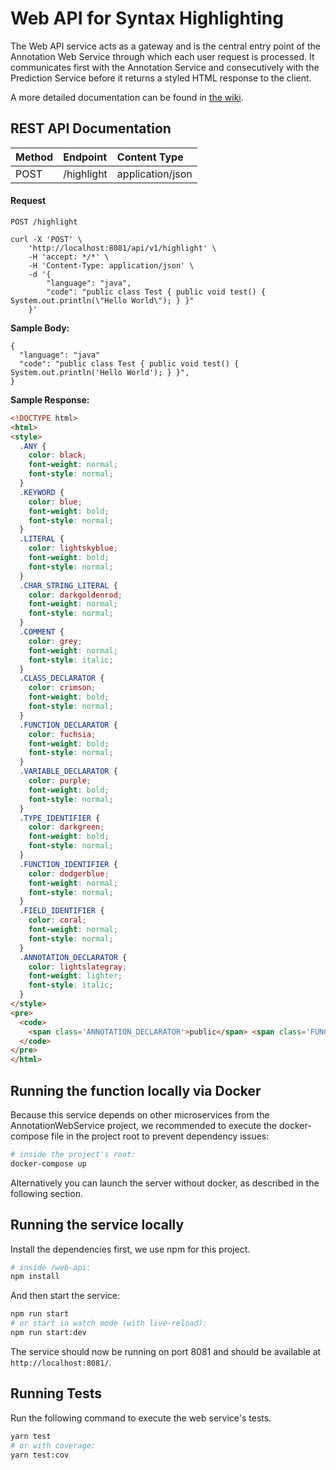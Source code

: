 # Web API for Syntax Highlighting

The Web API service acts as a gateway and is the central entry point of the Annotation Web Service through which each user request is processed.
It communicates first with the Annotation Service and consecutively with the Prediction Service before it returns a styled HTML response to the client.

A more detailed documentation can be found in [the wiki](https://github.com/Hack3rz-Official/annotation-web-service/wiki/Web-API).

## **REST API Documentation**

| Method | Endpoint   | Content Type     |
|:-------|:-----------|:-----------------|
| POST   | /highlight | application/json |

#### Request

`POST /highlight`
```
curl -X 'POST' \
    'http://localhost:8081/api/v1/highlight' \
    -H 'accept: */*' \
    -H 'Content-Type: application/json' \
    -d '{
        "language": "java",
        "code": "public class Test { public void test() { System.out.println(\"Hello World\"); } }"
    }'
```
**Sample Body:**
```
{
  "language": "java"
  "code": "public class Test { public void test() { System.out.println('Hello World'); } }",
}
```
**Sample Response:**
```html
<!DOCTYPE html>
<html>
<style>
  .ANY {
    color: black;
    font-weight: normal;
    font-style: normal;
  }
  .KEYWORD {
    color: blue;
    font-weight: bold;
    font-style: normal;
  }
  .LITERAL {
    color: lightskyblue;
    font-weight: bold;
    font-style: normal;
  }
  .CHAR_STRING_LITERAL {
    color: darkgoldenrod;
    font-weight: normal;
    font-style: normal;
  }
  .COMMENT {
    color: grey;
    font-weight: normal;
    font-style: italic;
  }
  .CLASS_DECLARATOR {
    color: crimson;
    font-weight: bold;
    font-style: normal;
  }
  .FUNCTION_DECLARATOR {
    color: fuchsia;
    font-weight: bold;
    font-style: normal;
  }
  .VARIABLE_DECLARATOR {
    color: purple;
    font-weight: bold;
    font-style: normal;
  }
  .TYPE_IDENTIFIER {
    color: darkgreen;
    font-weight: bold;
    font-style: normal;
  }
  .FUNCTION_IDENTIFIER {
    color: dodgerblue;
    font-weight: normal;
    font-style: normal;
  }
  .FIELD_IDENTIFIER {
    color: coral;
    font-weight: normal;
    font-style: normal;
  }
  .ANNOTATION_DECLARATOR {
    color: lightslategray;
    font-weight: lighter;
    font-style: italic;
  }
</style>
<pre>
  <code>
    <span class='ANNOTATION_DECLARATOR'>public</span> <span class='FUNCTION_IDENTIFIER'>static</span> <span class='TYPE_IDENTIFIER'>void</span> <span class='KEYWORD'>main</span><span class='FIELD_IDENTIFIER'>(</span><span class='FIELD_IDENTIFIER'>String</span><span class='CLASS_DECLARATOR'>[</span><span class='FIELD_IDENTIFIER'>]</span> <span class='FIELD_IDENTIFIER'>args</span><span class='CHAR_STRING_LITERAL'>)</span> <span class='CHAR_STRING_LITERAL'>{</span><span class='FUNCTION_DECLARATOR'>}</span>
  </code>
</pre>
</html>
```

## Running the function locally via Docker
Because this service depends on other microservices from the AnnotationWebService project, we recommended to execute the docker-compose file in the project root to prevent dependency issues:

```bash
# inside the project's root:
docker-compose up
```
Alternatively you can launch the server without docker, as described in the following section.

## Running the service locally
Install the dependencies first, we use npm for this project.
```bash
# inside /web-api:
npm install
```

And then start the service:
```bash
npm run start
# or start in watch mode (with live-reload):
npm run start:dev
```
The service should now be running on port 8081 and should be available at `http://localhost:8081/`.

## Running Tests
Run the following command to execute the web service's tests.
```bash
yarn test
# or with coverage:
yarn test:cov
```